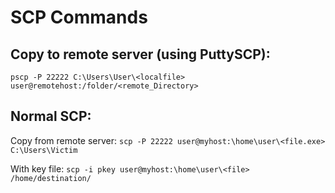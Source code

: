# SCP Commands

## Copy to remote server (using PuttySCP):

`pscp -P 22222 C:\Users\User\<localfile> user@remotehost:/folder/<remote_Directory>`

## Normal SCP:

Copy from remote server:
`scp -P 22222 user@myhost:\home\user\<file.exe> C:\Users\Victim`

With key file:
`scp -i pkey user@myhost:\home\user\<file> /home/destination/`